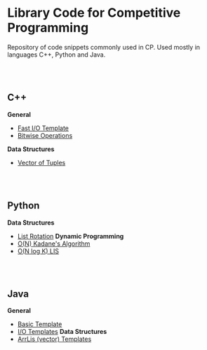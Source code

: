 # Library Code for Competitive Programming
Repository of code snippets commonly used in CP. 
Used mostly in languages C++, Python and Java.

<br></br>
## C++
**General**
- <a  href="Archives/fast-template.cpp">Fast I/O Template</a>
- <a  href="Archives/bitwise-reference.cpp">Bitwise Operations</a>

**Data Structures**
- <a  href="Archives/vector-tuple-sort.cpp">Vector of Tuples</a>

<br></br>
## Python
**Data Structures**
- <a  href="Archives/basic_ds_reference.py">List Rotation</a>
**Dynamic Programming**
- <a  href="Archives/kadane.py">O(N) Kadane's Algorithm</a>
- <a  href="Archives/LIS.py">O(N log K) LIS</a>

<br></br>
## Java
**General**
- <a  href="Archives/template.java">Basic Template</a>
- <a  href="Archives/io_reference.java">I/O Templates</a>
**Data Structures**
- <a  href="Archives/basic_ds_reference">ArrLis (vector) Templates</a>




